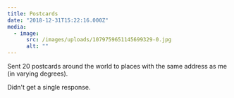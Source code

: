 ```yaml
---
title: Postcards
date: "2018-12-31T15:22:16.000Z"
media:
  - image:
      src: /images/uploads/1079759651145699329-0.jpg
      alt: ""
---
```


Sent 20 postcards around the world to places with the same address as me (in varying degrees).

Didn't get a single response.
